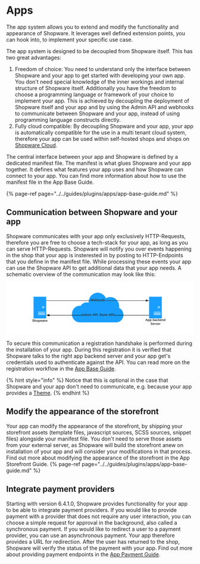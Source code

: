 # Apps

The app system allows you to extend and modify the functionality and appearance of Shopware. It leverages well defined extension points, you can hook into, to implement your specific use case.

The app system is designed to be decoupled from Shopware itself. This has two great advantages:

1. Freedom of choice: You need to understand only the interface between Shopware and your app to get started with developing your own app. You don't need special knowledge of the inner workings and internal structure of Shopware itself. Additionally you have the freedom to choose a programming language or framework of your choice to implement your app. This is achieved by decoupling the deployment of Shopware itself and your app and by using the Admin API and webhooks to communicate between Shopware and your app, instead of using programming language constructs directly.
2. Fully cloud compatible: By decoupling Shopware and your app, your app is automatically compatible for the use in a multi tenant cloud system, therefore your app can be used within self-hosted shops and shops on [Shopware Cloud](../../products/cloud-1.md).

The central interface between your app and Shopware is defined by a dedicated manifest file. The manifest is what glues Shopware and your app together. It defines what features your app uses and how Shopware can connect to your app. You can find more information about how to use the manifest file in the App Base Guide.

{% page-ref page="../../guides/plugins/apps/app-base-guide.md" %}

## Communication between Shopware and your app

Shopware communicates with your app only exclusively HTTP-Requests, therefore you are free to choose a tech-stack for your app, as long as you can serve HTTP-Requests. Shopware will notify you over events happening in the shop that your app is insterested in by posting to HTTP-Endpoints that you define in the manifest file. While processing these events your app can use the Shopware API to get additional data that your app needs. A schematic overview of the communication may look like this:

![Communication between Shopware and your app](../../.gitbook/assets/shop-app-communication.svg)

To secure this communication a registration handshake is performed during the installation of your app. During this registration it is verified that Shopware talks to the right app backend server and your app get's credentials used to authenticate against the API. You can read more on the registration workflow in the [App Base Guide](../../guides/plugins/apps/app-base-guide.md).

{% hint style="info" %}
Notice that this is optional in the case that Shopware and your app don't need to communicate, e.g. because your app provides a [Theme](apps-concept.md).
{% endhint %}

## Modify the appearance of the storefront

Your app can modify the appearance of the storefront, by shipping your storefront assets \(template files, javascript sources, SCSS sources, snippet files\) alongside your manifest file. You don't need to serve those assets from your external server, as Shopware will build the storefront anew on installation of your app and will consider your modifications in that process. Find out more about modifying the appearance of the storefront in the App Storefront Guide.
{% page-ref page="../../guides/plugins/apps/app-base-guide.md" %}

## Integrate payment providers

Starting with version 6.4.1.0, Shopware provides functionality for your app to be able to integrate payment providers. If you would like to provide payment with a provider that does not require any user interaction, you can choose a simple request for approval in the background, also called a synchronous payment. If you would like to redirect a user to a payment provider, you can use an asynchronous payment. Your app therefore provides a URL for redirection. After the user has returned to the shop, Shopware will verify the status of the payment with your app. Find out more about providing payment endpoints in the [App Payment Guide](../../guides/plugins/apps/payment.md).
